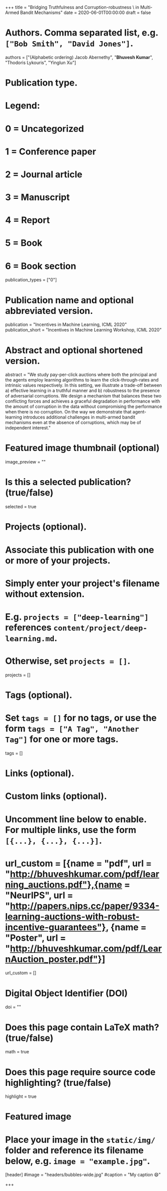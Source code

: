 +++
title = "Bridging Truthfulness and Corruption-robustness \\ in Multi-Armed Bandit Mechanisms"
date = 2020-06-01T00:00:00
draft = false

# Authors. Comma separated list, e.g. `["Bob Smith", "David Jones"]`.
authors = ["(Alphabetic ordering) Jacob Abernethy", "<b>Bhuvesh Kumar</b>", "Thodoris Lykouris", "Yinglun Xu"]

# Publication type.
# Legend:
# 0 = Uncategorized
# 1 = Conference paper
# 2 = Journal article
# 3 = Manuscript
# 4 = Report
# 5 = Book
# 6 = Book section
publication_types = ["0"]

# Publication name and optional abbreviated version.
publication = "Incentives in Machine Learning, ICML 2020"
publication_short = "Incentives in Machine Learning Workshop, ICML 2020"

# Abstract and optional shortened version.
abstract = "We study pay-per-click auctions where both the principal and the agents employ learning algorithms to learn the click-through-rates and intrinsic values respectively. In this setting, we illustrate a trade-off between a) effective learning in a truthful manner and b) robustness to the presence of adversarial corruptions. We design a mechanism that balances these two conflicting forces and achieves a graceful degradation in performance with the amount of corruption in the data without compromising the performance when there is no corruption. On the way we demonstrate that agent-learning introduces additional challenges in multi-armed bandit mechanisms even at the absence of corruptions, which may be of independent interest."

# Featured image thumbnail (optional)
image_preview = ""

# Is this a selected publication? (true/false)
selected = true

# Projects (optional).
#   Associate this publication with one or more of your projects.
#   Simply enter your project's filename without extension.
#   E.g. `projects = ["deep-learning"]` references `content/project/deep-learning.md`.
#   Otherwise, set `projects = []`.
projects = []

# Tags (optional).
#   Set `tags = []` for no tags, or use the form `tags = ["A Tag", "Another Tag"]` for one or more tags.
tags = []

# Links (optional).


# Custom links (optional).
#   Uncomment line below to enable. For multiple links, use the form `[{...}, {...}, {...}]`.
# url_custom = [{name = "pdf", url = "http://bhuveshkumar.com/pdf/learning_auctions.pdf"},{name = "NeurIPS", url = "http://papers.nips.cc/paper/9334-learning-auctions-with-robust-incentive-guarantees"}, {name = "Poster", url = "http://bhuveshkumar.com/pdf/LearnAuction_poster.pdf"}]
url_custom = []

# Digital Object Identifier (DOI)
doi = ""

# Does this page contain LaTeX math? (true/false)
math = true

# Does this page require source code highlighting? (true/false)
highlight = true

# Featured image
# Place your image in the `static/img/` folder and reference its filename below, e.g. `image = "example.jpg"`.
[header]
#image = "headers/bubbles-wide.jpg"
#caption = "My caption :smile:"

+++
